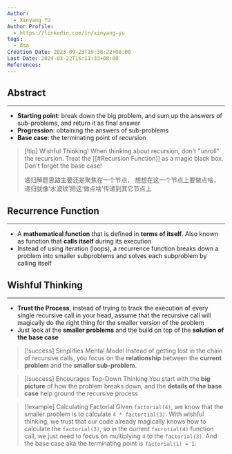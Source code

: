 ```yaml
---
Author:
  - Xinyang YU
Author Profile:
  - https://linkedin.com/in/xinyang-yu
tags:
  - dsa
Creation Date: 2023-09-23T19:38:22+08:00
Last Date: 2024-03-22T16:11:33+08:00
References: 
---
```

## Abstract
---
- **Starting point**: break down the big problem, and sum up the answers of sub-problems, and return it as final answer
- **Progression**: obtaining the answers of sub-problems
- **Base case**: the terminating point of recursion


>[!tip] Wishful Thinking!
> When thinking about recursion, don't "unroll" the recursion. Treat the [[#Recursion Function]] as a magic black box. Don't forget the base case!
> 
> 递归解题思路主要还是聚焦在一个节点， 想想在这一个节点上要做点啥， 递归就像‘水波纹’把这‘做点啥’传递到其它节点上


## Recurrence Function
---
- A **mathematical function** that is defined in **terms of itself**. Also known as  function that **calls itself** during its execution
- Instead of using iteration (loops), a recurrence function breaks down a problem into smaller subproblems and solves each subproblem by calling itself


## Wishful Thinking
---
- **Trust the Process**, instead of trying to track the execution of every single recursive call in your head, assume that the recursive call will magically do the right thing for the smaller version of the problem
- Just look at the **smaller problems** and the build on top of the **solution of the base case**

>[!success] Simplifies Mental Model
> Instead of getting lost in the chain of recursive calls, you focus on the **relationship** between the **current problem** and the **smaller sub-problem**.

>[!success] Encourages Top-Down Thinking
> You start with the **big picture** of how the problem breaks down, and the **details of the base case** help ground the recursive process

>[!example] Calculating Factorial
> Given `factorial(4)`, we know that the smaller problem is to calculate `4 * factortial(3)`. With wishful thinking, we trust that our code already magically knows how to calculate the `factorial(3)`, so in the current `facrotial(4)` function call, we just need to focus on multiplying `4` to the `factorial(3)`. And the base case aka the terminating point is `factorial(1) = 1`.
